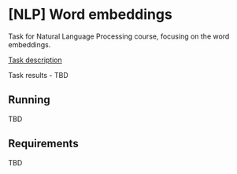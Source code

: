 # [NLP] Word embeddings

Task for Natural Language Processing course, focusing on the word embeddings.

[Task description](./7-embeddings.md)

Task results - TBD

## Running
TBD

## Requirements
TBD